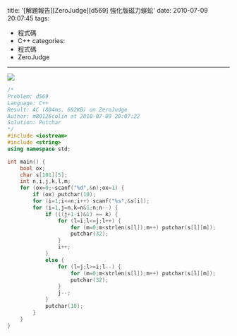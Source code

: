 title: '[解題報告][ZeroJudge][d569] 強化版磁力蜈蚣'
date: 2010-07-09 20:07:45
tags:
- 程式碼
- C++
categories:
- 程式碼
- ZeroJudge
---

![](/blog/img/20100709-200745-1.jpg)

<!-- more -->

``` cpp
/*
Problem: d569
Language: C++
Result: AC (804ms, 692KB) on ZeroJudge
Author: m80126colin at 2010-07-09 20:07:22
Solution: Putchar
*/
#include <iostream>
#include <string>
using namespace std;

int main() {
	bool ox;
	char s[101][5];
	int n,i,j,k,l,m;
	for (ox=0;~scanf("%d",&n);ox=1) {
		if (ox) putchar(10);
		for (i=1;i<=n;i++) scanf("%s",&s[i]);
		for (i=1,j=n,k=n&1;n;n--) {
			if (((j+1-i)&1) == k) {
				for (l=i;l<=j;l++) {
					for (m=0;m<strlen(s[l]);m++) putchar(s[l][m]);
					putchar(32);
				}
				i++;
			}
			else {
				for (l=j;l>=i;l--) {
					for (m=0;m<strlen(s[l]);m++) putchar(s[l][m]);
					putchar(32);
				}
				j--;
			}
			putchar(10);
		}
	}
}
```